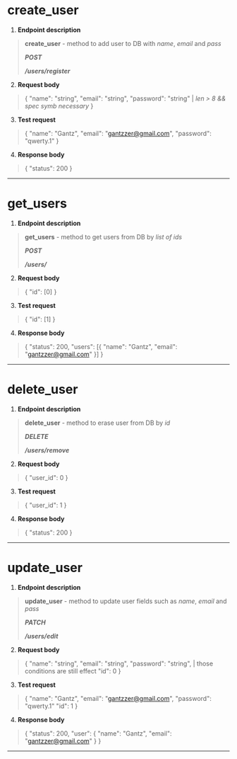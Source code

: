 # create_user
1. **Endpoint description**

> __create_user__ - method to add user to DB with _name_, _email_ and _pass_
>
> ***POST***
>
> ***/users/register***
2. **Request body**

> {
> "name": "string",
> "email": "string",
> "password": "string" | _len > 8 && spec symb necessary_
> }
3. **Test request**

> {
> "name": "Gantz",
> "email": "gantzzer@gmail.com",
> "password": "qwerty.1"
> }
4. **Response body**

> {
> "status": 200
> }

---

# get_users
1. **Endpoint description**

> __get_users__ - method to get users from DB by _list of ids_
>
> ***POST***
>
> ***/users/***
2. **Request body**

> {
> "id": \[0\]
> }
3. **Test request**

> {
> "id": \[1\]
> }
4. **Response body**
> {
> "status": 200,
> "users": \[{
> "name": "Gantz",
> "email": "gantzzer@gmail.com"
> }\]
> }

---

# delete_user
1. **Endpoint description**

> __delete_user__ - method to erase user from DB by _id_
>
> ***DELETE***
>
> ***/users/remove***
2. **Request body**

> {
> "user_id": 0
> }
3. **Test request**

> {
> "user_id": 1
> }
4. **Response body**

> {
> "status": 200 
> }

---

# update_user
1. **Endpoint description**

> __update_user__ - method to update user fields such as _name_, _email_ and _pass_
>
> ***PATCH***
>
> ***/users/edit***
2. **Request body**

> {
> "name": "string",
> "email": "string",
> "password": "string",  | those conditions are still effect
> "id": 0
> }
3. **Test request**

> {
> "name": "Gantz",
> "email": "gantzzer@gmail.com",
> "password": "qwerty.1"
> "id": 1
> }
4. **Response body**

> {
> "status": 200,
> "user": {
> "name": "Gantz",
> "email": "gantzzer@gmail.com"
> }
> }

---
